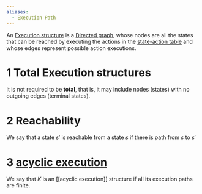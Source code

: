 ```yaml
---
aliases:
  - Execution Path
---
```

An [Execution structure](Execution%20structure.md) is a [Directed graph](Directed%20Network.md), whose nodes are all the states that can be reached by executing the actions in the [state-action table](state-action%20table.md) and whose edges represent possible action
executions.

# 1 Total Execution structures

It is not required to be **total**, that is, it may include nodes (states) with no outgoing edges (terminal states).

# 2 Reachability
We say that a state $s'$ is reachable from a state $s$ if there is path from $s$ to $s'$

# 3 [acyclic execution](acyclic%20execution.md)

We say that $K$ is an [[acyclic execution]] structure if all its execution paths are finite.